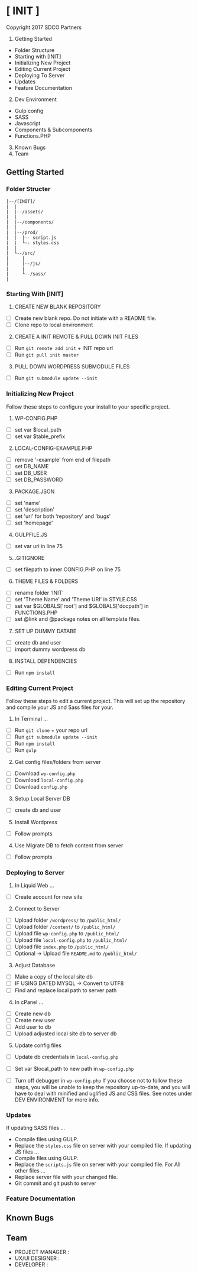 # [ INIT ]
Copyright 2017 SDCO Partners

1. Getting Started 
  * Folder Structure
  * Starting with [INIT]
  * Initializing New Project
  * Editing Current Project
  * Deploying To Server
  * Updates
  * Feature Documentation
2. Dev Environment
  * Gulp config
  * SASS
  * Javascript 
  * Components & Subcomponents
  * Functions.PHP
3. Known Bugs 
4. Team


## Getting Started

### Folder Structer

```
|--/[INIT]/
|  |
|  |--/assets/
|  |
|  |--/components/
|  |
|  |--/prod/
|  |  |-- script.js
|  |  └-- styles.css
|  |
|  └--/src/
|     | 
|     |--/js/
|     |
|     └--/sass/
|
```

### Starting With [INIT]
1. CREATE NEW BLANK REPOSITORY
  * [ ]  Create new blank repo. Do not initiate with a README file.
  * [ ]  Clone repo to local environment 
2. CREATE A INIT REMOTE & PULL DOWN INIT FILES
  * [ ]  Run `git remote add init` + INIT repo url
  * [ ]  Run `git pull init master`
3. PULL DOWN WORDPRESS SUBMODULE FILES
  * [ ]  Run `git submodule update --init`


### Initializing New Project
Follow these steps to configure your install to your specific project.

1. WP-CONFIG.PHP
  * [ ]  set var $local_path 
  * [ ]  set var $table_prefix  
2. LOCAL-CONFIG-EXAMPLE.PHP
  * [ ]  remove '-example' from end of filepath
  * [ ]  set DB_NAME 
  * [ ]  set DB_USER 
  * [ ]  set DB_PASSWORD
3. PACKAGE.JSON
  * [ ]  set 'name' 
  * [ ]  set 'description' 
  * [ ]  set 'url' for both 'repository' and 'bugs'
  * [ ]  set 'homepage' 
4. GULPFILE.JS
  * [ ]  set var uri in line 75
5. .GITIGNORE
  * [ ]  set filepath to inner CONFIG.PHP on line 75
6. THEME FILES & FOLDERS
  * [ ]  rename folder 'INIT' 
  * [ ]  set 'Theme Name' and 'Theme URI' in STYLE.CSS
  * [ ]  set var $GLOBALS['root'] and $GLOBALS['docpath'] in FUNCTIONS.PHP
  * [ ]  set @link and @package notes on all template files.
7. SET UP DUMMY DATABE
  * [ ]  create db and user
  * [ ]  import dummy wordpress db
8. INSTALL DEPENDENCIES 
  * [ ]  Run `npm install`


### Editing Current Project
Follow these steps to edit a current project. This will set up the repository and compile your JS and Sass files for your.

1. In Terminal ...
  * [ ]  Run `git clone` + your repo url
  * [ ]  Run `git submodule update --init`
  * [ ]  Run `npm install` 
  * [ ]  Run `gulp`
2. Get config files/folders from server
  * [ ]  Download `wp-config.php`
  * [ ]  Download `local-config.php`
  * [ ]  Download `config.php`
3. Setup Local Server DB 
  * [ ]  create db and user
5. Install Wordpress
  * [ ]  Follow prompts 
4. Use Migrate DB to fetch content from server
  * [ ]  Follow prompts 

### Deploying to Server
1. In Liquid Web ...
  * [ ]  Create account for new site
2. Connect to Server
  * [ ]  Upload folder `/wordpress/` to `/public_html/`
  * [ ]  Upload folder `/content/` to `/public_html/`
  * [ ]  Upload file `wp-config.php` to `/public_html/`
  * [ ]  Upload file `local-config.php` to `/public_html/`
  * [ ]  Upload file `index.php` to `/public_html/`
  * [ ]  Optional -> Upload file `README.md` to `/public_html/`
3. Adjust Database
  * [ ]  Make a copy of the local site db 
  * [ ]  IF USING DATED MYSQL -> Convert to UTF8
  * [ ]  Find and replace local path to server path
4. In cPanel ...
  * [ ]  Create new db
  * [ ]  Create new user 
  * [ ]  Add user to db
  * [ ]  Upload adjusted local site db to server db
5. Update config files
  * [ ]  Update db credentials in `local-config.php`
  * [ ]  Set var $local_path to new path in `wp-config.php`
  * [ ]  Turn off debugger in `wp-config.php`
If you choose not to follow these steps, you will be unable to keep the repository up-to-date, and you will have to deal with minified and uglified JS and CSS files. See notes under DEV ENVIRONMENT for more info.


### Updates
If updating SASS files ...
  * Compile files using GULP.
  * Replace the `styles.css` file on server with your compiled file.
If updating JS files ...
  * Compile files using GULP.
  * Replace the `scripts.js` file on server with your compiled file.
For All other files ...
  * Replace server file with your changed file.
  * Git commit and git push to server


### Feature Documentation


## Known Bugs


## Team 
  
  * PROJECT MANAGER   :   
  * UX/UI DESIGNER    :   
  * DEVELOPER         :   

